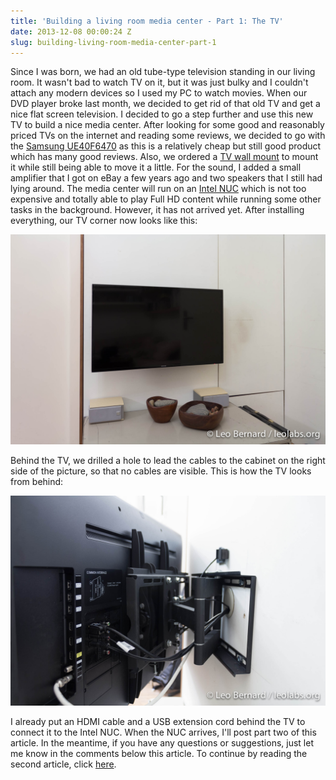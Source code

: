 ```yaml
---
title: 'Building a living room media center - Part 1: The TV'
date: 2013-12-08 00:00:24 Z
slug: building-living-room-media-center-part-1
---
```


Since I was born, we had an old tube-type television standing in our living room. It wasn't bad to watch TV on it, but it was just bulky and I couldn't attach any modern devices so I used my PC to watch movies. When our DVD player broke last month, we decided to get rid of that old TV and get a nice flat screen television. I decided to go a step further and use this new TV to build a nice media center. After looking for some good and reasonably priced TVs on the internet and reading some reviews, we decided to go with the [Samsung UE40F6470](http://www.amazon.de/gp/product/B00BMKB16Y/ref=as_li_ss_tl?ie=UTF8&camp=1638&creative=19454&creativeASIN=B00BMKB16Y&linkCode=as2&tag=leolabsorg-21 "Samsung UE40F6470 on Amazon") as this is a relatively cheap but still good product which has many good reviews. Also, we ordered a [TV wall mount](http://www.amazon.de/gp/product/B007PRJQLK/ref=as_li_ss_tl?ie=UTF8&camp=1638&creative=19454&creativeASIN=B007PRJQLK&linkCode=as2&tag=leolabsorg-21 "TV wall mount on Amazon") to mount it while still being able to move it a little. For the sound, I added a small amplifier that I got on eBay a few years ago and two speakers that I still had lying around. The media center will run on an [Intel NUC](http://www.amazon.de/gp/product/B00B4O00EM/ref=as_li_ss_tl?ie=UTF8&camp=1638&creative=19454&creativeASIN=B00B4O00EM&linkCode=as2&tag=leolabsorg-21 "Intel NUC on Amazon") which is not too expensive and totally able to play Full HD content while running some other tasks in the background. However, it has not arrived yet. After installing everything, our TV corner now looks like this:

[![_MG_8573](/uploads/2013/12/MG_8573.jpg)](/uploads/2013/12/MG_8573.jpg)

Behind the TV, we drilled a hole to lead the cables to the cabinet on the right side of the picture, so that no cables are visible. This is how the TV looks from behind:

[![_MG_8574](/uploads/2013/12/MG_8574.jpg)](/uploads/2013/12/MG_8574.jpg)

I already put an HDMI cable and a USB extension cord behind the TV to connect it to the Intel NUC. When the NUC arrives, I'll post part two of this article. In the meantime, if you have any questions or suggestions, just let me know in the comments below this article. To continue by reading the second article, click [here](/blog/building-living-room-media-center-part-2/ "Building a living room media center – Part 2: The Intel NUC").
